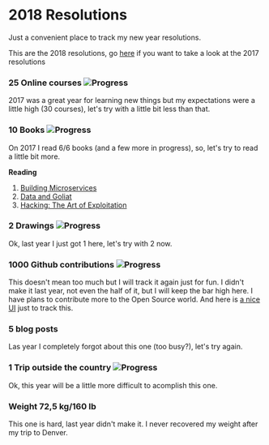 # 2018 Resolutions
Just a convenient place to track my new year resolutions.

This are the 2018 resolutions, go [here](./README2017.md) if you want to take a look at the 2017 resolutions

### 25 Online courses ![Progress](http://progressed.io/bar/0)
2017 was a great year for learning new things but my expectations were a little high (30 courses), let's try with a little bit less than that.

### 10 Books ![Progress](http://progressed.io/bar/0)
On 2017 I read 6/6 books (and a few more in progress), so, let's try to read a little bit more.

**Reading**

1. [Building Microservices][book1]
2. [Data and Goliat][book2]
3. [Hacking: The Art of Exploitation][book3]

### 2 Drawings ![Progress](http://progressed.io/bar/0)
Ok, last year I just got 1 here, let's try with 2 now.

### 1000 Github contributions ![Progress](http://progressed.io/bar/0)
This doesn't mean too much but I will track it again just for fun. I didn't make it last year, not even the half of it, but I will keep the bar high here. I have plans to contribute more to the Open Source world. And here is [a nice UI][githubui] just to track this.

### 5 blog posts
Las year I completely forgot about this one (too busy?), let's try again.

### 1 Trip outside the country ![Progress](http://progressed.io/bar/0)
Ok, this year will be a little more difficult to acomplish this one.

### Weight 72,5 kg/160 lb
This one is hard, last year didn't make it. I never recovered my weight after my trip to Denver.

[book1]: https://www.safaribooksonline.com/library/view/building-microservices/9781491950340
[book2]: https://www.amazon.es/Data-Goliath-Battles-Collect-Control/dp/039335217X
[book3]: https://www.goodreads.com/book/show/20329201-hacking

[githubui]: https://github.com/gepser?tab=overview&from=2018-12-01&to=2018-12-31
